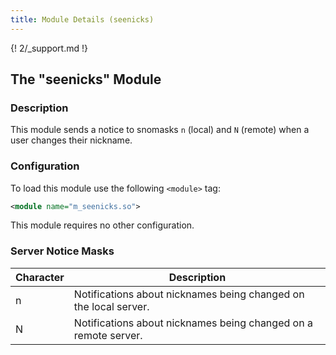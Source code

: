 ```yaml
---
title: Module Details (seenicks)
---
```


{! 2/_support.md !}

## The "seenicks" Module

### Description

This module sends a notice to snomasks `n` (local) and `N` (remote) when a user changes their nickname.

### Configuration

To load this module use the following `<module>` tag:

```xml
<module name="m_seenicks.so">
```

This module requires no other configuration.

### Server Notice Masks

Character | Description
--------- | -----------
n         | Notifications about nicknames being changed on the local server.
N         | Notifications about nicknames being changed on a remote server.
